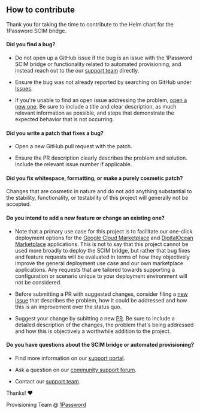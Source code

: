 ## How to contribute

Thank you for taking the time to contribute to the Helm chart for the 1Password SCIM bridge.

#### **Did you find a bug?**

* Do not open up a GitHub issue if the bug is an issue with the 1Password SCIM bridge or functionality related to automated provisioning, and instead reach out to the our [support team](https://support.1password.com/contact/) directly.

* Ensure the bug was not already reported by searching on GitHub under [Issues](https://github.com/1Password/op-scim-helm/issues).

* If you're unable to find an open issue addressing the problem, [open a new one](https://github.com/1Password/op-scim-helm/issues/new). Be sure to include a title and clear description, as much relevant information as possible, and steps that demonstrate the expected behavior that is not occurring.

#### **Did you write a patch that fixes a bug?**

* Open a new GitHub pull request with the patch.

* Ensure the PR description clearly describes the problem and solution. Include the relevant issue number if applicable.

#### **Did you fix whitespace, formatting, or make a purely cosmetic patch?**

Changes that are cosmetic in nature and do not add anything substantial to the stability, functionality, or testability of this project will generally not be accepted.

#### **Do you intend to add a new feature or change an existing one?**

* Note that a primary use case for this project is to facilitate our one-click deployment options for the [Google Cloud Marketplace](https://console.cloud.google.com/marketplace/product/agilebits-public/op-scim-bridge) and [DigitalOcean Marketplace](https://marketplace.digitalocean.com/apps/1password-scim-bridge) applications. This is not to say that this project cannot be used more broadly to deploy the SCIM bridge, but rather that bug fixes and feature requests will be evaluated in terms of how they objectively improve the general deployment use case and our own marketplace applications. Any requests that are tailored towards supporting a configuration or scenario unique to your deployment environment will not be considered.

* Before submitting a PR with suggested changes, consider filing a [new issue](https://github.com/1Password/op-scim-helm/issues/new) that describes the problem, how it could be addressed and how this is an improvement over the status quo.

* Suggest your change by subitting a new [PR](https://github.com/1Password/op-scim-helm/compare). Be sure to include a detailed description of the changes, the problem that's being addressed and how this is objectively a worthwhile addition to the project.

#### **Do you have questions about the SCIM bridge or automated provisioning?**

* Find more information on our [support portal](https://support.1password.com/scim/).

* Ask a question on our [community support forum](https://1password.community/categories/scim-bridge).

* Contact our [support team](https://support.1password.com/contact/).

Thanks! :heart:

Provisioning Team @ [1Password](https://1password.com)

